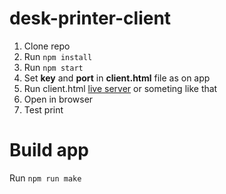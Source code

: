 # desk-printer-client

1. Clone repo
2. Run `npm install`
3. Run `npm start`
4. Set **key** and **port** in **client.html** file as on app
5. Run client.html [live server](https://marketplace.visualstudio.com/items?itemName=ritwickdey.LiveServer) or someting like that
6. Open in browser
7. Test print

# Build app

Run `npm run make`
